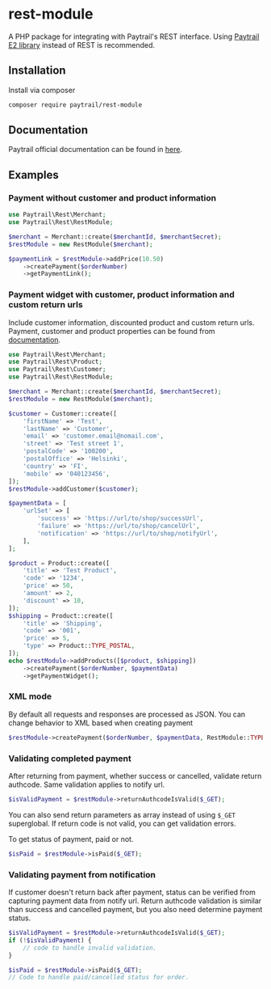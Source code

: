 # rest-module
A PHP package for integrating with Paytrail's REST interface.
Using [Paytrail E2 library][e2-module] instead of REST is recommended.

## Installation
Install via composer

```bash
composer require paytrail/rest-module
```

## Documentation

Paytrail official documentation can be found in [here][docs].

## Examples

### Payment without customer and product information

```php
use Paytrail\Rest\Merchant;
use Paytrail\Rest\RestModule;

$merchant = Merchant::create($merchantId, $merchantSecret);
$restModule = new RestModule($merchant);

$paymentLink = $restModule->addPrice(10.50)
    ->createPayment($orderNumber)
    ->getPaymentLink();
```

### Payment widget with customer, product information and custom return urls

Include customer information, discounted product and custom return urls.
Payment, customer and product properties can be found from [documentation][docs].

```php
use Paytrail\Rest\Merchant;
use Paytrail\Rest\Product;
use Paytrail\Rest\Customer;
use Paytrail\Rest\RestModule;

$merchant = Merchant::create($merchantId, $merchantSecret);
$restModule = new RestModule($merchant);

$customer = Customer::create([
    'firstName' => 'Test',
    'lastName' => 'Customer',
    'email' => 'customer.email@nomail.com',
    'street' => 'Test street 1',
    'postalCode' => '100200',
    'postalOffice' => 'Helsinki',
    'country' => 'FI',
    'mobile' => '040123456',
]);
$restModule->addCustomer($customer);

$paymentData = [
    'urlSet' => [
        'success' => 'https://url/to/shop/successUrl',
        'failure' => 'https://url/to/shop/cancelUrl',
        'notification' => 'https://url/to/shop/notifyUrl',
    ],
];

$product = Product::create([
    'title' => 'Test Product',
    'code' => '1234',
    'price' => 50,
    'amount' => 2,
    'discount' => 10,
]);
$shipping = Product::create([
    'title' => 'Shipping',
    'code' => '001',
    'price' => 5,
    'type' => Product::TYPE_POSTAL,
]);
echo $restModule->addProducts([$product, $shipping])
    ->createPayment($orderNumber, $paymentData)
    ->getPaymentWidget();
```

### XML mode

By default all requests and responses are processed as JSON. You can change behavior to XML based when creating payment
```php
$restModule->createPayment($orderNumber, $paymentData, RestModule::TYPE_XML);
```

### Validating completed payment

After returning from payment, whether success or cancelled, validate return authcode. Same validation applies to notify url.

```php
$isValidPayment = $restModule->returnAuthcodeIsValid($_GET);
```

You can also send return parameters as array instead of using `$_GET` superglobal. If return code is not valid, you can get validation errors.

To get status of payment, paid or not.
```php
$isPaid = $restModule->isPaid($_GET);
```

### Validating payment from notification
If customer doesn't return back after payment, status can be verified from capturing payment data from notify url. Return authcode validation is similar than success and cancelled payment, but you also need determine payment status.

```php
$isValidPayment = $restModule->returnAuthcodeIsValid($_GET);
if (!$isValidPayment) {
    // code to handle invalid validation.
}

$isPaid = $restModule->isPaid($_GET);
// Code to handle paid/cancelled status for order.
```

[docs]: https://docs.paytrail.com
[e2-module]: https://github.com/paytrail/e2-module
